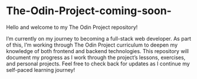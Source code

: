 # The-Odin-Project-coming-soon-

Hello and welcome to my The Odin Project repository!

I’m currently on my journey to becoming a full-stack web developer. As part of this, I’m working through The Odin Project curriculum to deepen my knowledge of both frontend and backend technologies.
This repository will document my progress as I work through the project’s lessons, exercises, and personal projects. Feel free to check back for updates as I continue my self-paced learning journey!
